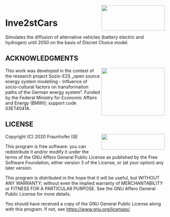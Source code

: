 <img align="right" width="200" height="80" src="https://github.com/CSenkpiel/Inve2stCars/blob/master/docs/source/images/Invest_Logo.jpg">


# Inve2stCars
Simulates the diffusion of alternative vehicles (battery electric and hydrogen) until 2050 on the basis of Discret Choice model. 



ACKNOWLEDGMENTS
------------------

<img align="right" width="200" height="150" src="https://github.com/CSenkpiel/Inve2stCars/blob/master/docs/source/images/funding.PNG">

This work was developed in the context of the research project Sozio-E2S 
„open source energy system modelling - Influence of socio-cultural factors 
on transformation paths of the German energy system“. Funded by the 
Federal Ministry for Economic Affairs and Energy (BMWi); support code 
03ET4041A.




LICENSE
------
Copyright (C) 2020 Fraunhofer ISE
<img align="right" width="200" height="50" src="https://github.com/CSenkpiel/Inve2stCars/blob/master/docs/source/images/Fraunhofer-ISE-logo.png">

This program is free software: you can redistribute it and/or modify it under the terms of the GNU Affero General Public License as published by the Free Software Foundation, either version 3 of the License, or (at your option) any later version.

This program is distributed in the hope that it will be useful, but WITHOUT ANY WARRANTY; without even the implied warranty of MERCHANTABILITY or FITNESS FOR A PARTICULAR PURPOSE. See the GNU Affero General Public License for more details.

You should have received a copy of the GNU General Public License along with this program. If not, see https://www.gnu.org/licenses/.
